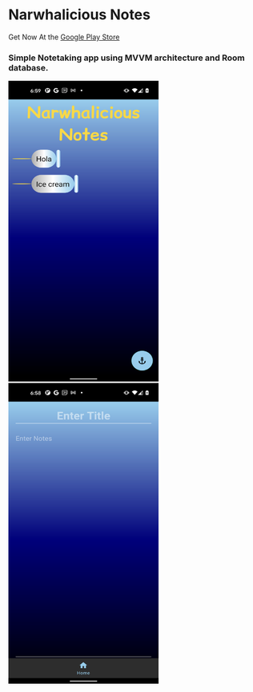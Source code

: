 # Narwhalicious Notes
Get Now At the [Google Play Store](https://play.google.com/store/apps/details?id=sam.samyups1111.notes)
### Simple Notetaking app using MVVM architecture and Room database.

<img src="https://github.com/samyups1111/NoteTakingApp/blob/AddReadmePics/app/src/main/res/mipmap-hdpi/main.png" height="600" width="300"/>
<img src="https://github.com/samyups1111/NoteTakingApp/blob/AddReadmePics/app/src/main/res/mipmap-hdpi/enter_notes.png" height="600" width="300"/>
